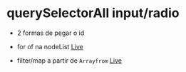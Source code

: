 # querySelectorAll input/radio

- 2 formas de pegar o id

- for of na nodeList [Live](https://geraldotech.github.io/DevMap/JavaScript/input/radio-querySelectorAll-clickbtn-eg1.html)
- filter/map a partir de `Arrayfrom` [Live](https://geraldotech.github.io/DevMap/JavaScript/input/radio-querySelectorAll-clickbtn-eg2.html)
